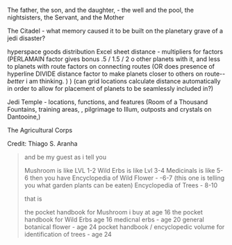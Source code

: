 


The father, the son, and the daughter, - the well and the pool, the nightsisters, the Servant, and the Mother

The Citadel - what memory caused it to be built on the planetary grave of a jedi disaster?

hyperspace goods distribution Excel sheet distance - multipliers for factors (PERLAMAIN factor gives bonus .5 / 1.5 / 2 o other planets with it, and less to planets with route factors on connecting routes (OR does presence of hyperline DIVIDE distance factor to make planets closer to others on route-- *better* i am thinking. ) ) (can grid locations calculate distance automatically in order to allow for placement of planets to be seamlessly included in?)

Jedi Temple - locations, functions, and features (Room of a Thousand Fountains, training areas, , pilgrimage to Illum, outposts and crystals on Dantooine,)

The Agricultural Corps


Credit: Thiago S. Aranha

> and be my guest as i tell you
> 
> Mushroom is like LVL 1-2
> Wild Erbs is like Lvl 3-4
> Medicinals is like 5-6
> then you have
> Encyclopedia of Wild Flower - -6-7 (this one is telling you what garden plants can be eaten)
> Encyclopedia of Trees - 8-10
> 
> that is
> 
> the pocket handbook for Mushroom i buy at age 16
> the pocket handbook for Wild Erbs age 16
> medicnal erbs - age 20
> general botanical flower - age 24
> pocket handbook / encyclopedic volume for identification of trees - age 24
